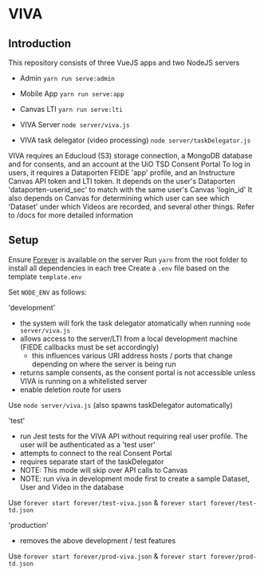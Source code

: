 # VIVA

## Introduction

This repository consists of three VueJS apps and two NodeJS servers

* Admin `yarn run serve:admin`
* Mobile App `yarn run serve:app`
* Canvas LTI `yarn run serve:lti`

* VIVA Server `node server/viva.js`
* VIVA task delegator (video processing) `node server/taskDelegator.js`

VIVA requires an Educloud (S3) storage connection, a MongoDB database and for consents, and an account at the UiO TSD Consent Portal
To log in users, it requires a Dataporten FEIDE 'app' profile, and an Instructure Canvas API token and LTI token.
It depends on the user's Dataporten 'dataporten-userid_sec' to match with the same user's Canvas 'login_id'
It also depends on Canvas for determining which user can see which 'Dataset' under which Videos are recorded, and several other things.
Refer to /docs for more detailed information

## Setup

Ensure [Forever](https://github.com/foreversd/forever#readme) is available on the server
Run `yarn` from the root folder to install all dependencies in each tree
Create a `.env` file based on the template `template.env`

Set `NODE_ENV` as follows:

'development'
* the system will fork the task delegator atomatically when running `node server/viva.js`
* allows access to the server/LTI from a local development machine (FIEDE callbacks must be set accordingly)
  * this influences various URI address hosts / ports that change depending on where the server is being run
* returns sample consents, as the consent portal is not accessible unless VIVA is running on a whitelisted server
* enable deletion route for users

Use `node server/viva.js` (also spawns taskDelegator automatically)

'test'
* run Jest tests for the VIVA API without requiring real user profile. The user will be authenticated as a 'test user'
* attempts to connect to the real Consent Portal
* requires separate start of the taskDelegator
* NOTE: This mode will skip over API calls to Canvas
* NOTE: run viva in development mode first to create a sample Dataset, User and Video in the database

Use `forever start forever/test-viva.json` & `forever start forever/test-td.json`

'production'
* removes the above development / test features

Use `forever start forever/prod-viva.json` & `forever start forever/prod-td.json`
